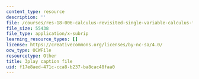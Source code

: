 ```yaml
---
content_type: resource
description: ''
file: /courses/res-18-006-calculus-revisited-single-variable-calculus-fall-2010/f17e8aed471ccca8b237ba8cac48faa0_FdwTROVfEPE.srt
file_size: 55438
file_type: application/x-subrip
learning_resource_types: []
license: https://creativecommons.org/licenses/by-nc-sa/4.0/
ocw_type: OCWFile
resourcetype: Other
title: 3play caption file
uid: f17e8aed-471c-cca8-b237-ba8cac48faa0
---
```

